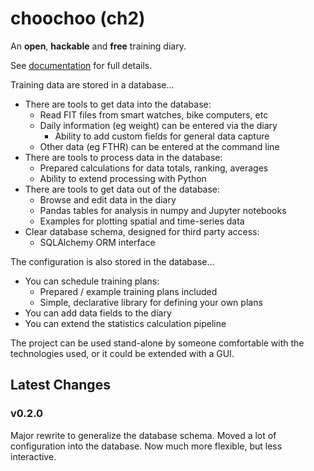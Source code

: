 
# choochoo (ch2)

An **open**, **hackable** and **free** training diary.

See [documentation](https://andrewcooke.github.io/choochoo/) for full
details.

Training data are stored in a database...

* There are tools to get data into the database:
  * Read FIT files from smart watches, bike computers, etc
  * Daily information (eg weight) can be entered via the diary
    * Ability to add custom fields for general data capture
  * Other data (eg FTHR) can be entered at the command line
* There are tools to process data in the database:
  * Prepared calculations for data totals, ranking, averages
  * Ability to extend processing with Python
* There are tools to get data out of the database:
  * Browse and edit data in the diary
  * Pandas tables for analysis in numpy and Jupyter notebooks
  * Examples for plotting spatial and time-series data
* Clear database schema, designed for third party access:
  * SQLAlchemy ORM interface

The configuration is also stored in the database...

* You can schedule training plans:
  * Prepared / example training plans included
  * Simple, declarative library for defining your own plans
* You can add data fields to the diary
* You can extend the statistics calculation pipeline

The project can be used stand-alone by someone comfortable with the
technologies used, or it could be extended with a GUI.

## Latest Changes

### v0.2.0

Major rewrite to generalize the database schema.  Moved a lot of
configuration into the database.  Now much more flexible, but less
interactive.
